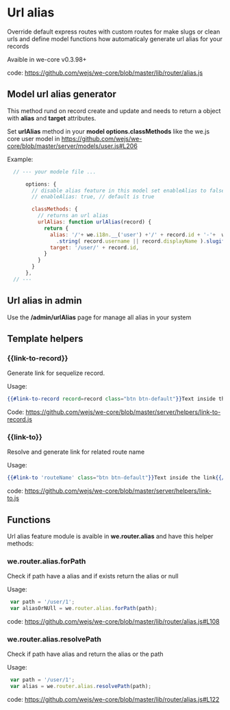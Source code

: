 # Url alias

Override default express routes with custom routes for make slugs or clean urls and define model functions how automaticaly generate url alias for your records

Avaible in we-core v0.3.98+

code: https://github.com/wejs/we-core/blob/master/lib/router/alias.js 

## Model url alias generator

This method rund on record create and update and needs to return a object with **alias** and **target** attributes.

Set **urlAlias** method in your **model options.classMethods** like the we.js core user model in https://github.com/wejs/we-core/blob/master/server/models/user.js#L206

Example:

```js
  // --- your modele file ...

      options: {
        // disable alias feature in this model set enableAlias to false
        // enableAlias: true, // default is true

        classMethods: {
          // returns an url alias
          urlAlias: function urlAlias(record) {
            return {
              alias: '/'+ we.i18n.__('user') +'/' + record.id + '-'+  we.utils
                .string( record.username || record.displayName ).slugify().s,
              target: '/user/' + record.id,
            }
          }
        }
      },
  // ---
```

## Url alias in admin

Use the **/admin/urlAlias** page for manage all alias in your system

## Template helpers

### {{link-to-record}}

Generate link for sequelize record.

Usage: 
```hbs
{{#link-to-record record=record class="btn btn-default"}}Text inside the link{{/link-to-record}}
```

Code: https://github.com/wejs/we-core/blob/master/server/helpers/link-to-record.js

### {{link-to}}

Resolve and generate link for related route name

Usage:
```hbs
{{#link-to 'routeName' class="btn btn-default"}}Text inside the link{{/link-to}}
```

code: https://github.com/wejs/we-core/blob/master/server/helpers/link-to.js

## Functions

Url alias feature module is avaible in **we.router.alias** and have this helper methods:

### we.router.alias.forPath

Check if path have a alias and if exists return the alias or null

Usage:

```js
 var path = '/user/1';
 var aliasOrNUll = we.router.alias.forPath(path);
```

code: https://github.com/wejs/we-core/blob/master/lib/router/alias.js#L108

### we.router.alias.resolvePath

Check if path have alias and return the alias or the path

Usage:
```js
 var path = '/user/1';
 var alias = we.router.alias.resolvePath(path);
```
code: https://github.com/wejs/we-core/blob/master/lib/router/alias.js#L122



